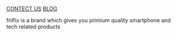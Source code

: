 <!DOCTYPE html>
<html lang="en">
<head>
    <meta charset="UTF-8">
    <meta http-equiv="X-UA-Compatible" content="IE=edge">
    <meta name="viewport" content="width=}
, initial-scale=1.0">
</head>
<body>
<P>
<a href="instagram.com">CONTECT US</a>
<a href="#">BLOG</a>
</p>    
<link rel="stylesheet" href="style.css">
</body>
<div>
    frilfix is a brand which gives you primium quality smartphone and
    <br>
   tech related products
</div>    
</html>

